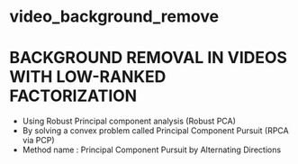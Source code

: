 # video_background_remove

# BACKGROUND REMOVAL IN VIDEOS WITH LOW-RANKED FACTORIZATION #
- Using Robust Principal component analysis (Robust PCA)
- By solving a convex problem called Principal Component Pursuit (RPCA via PCP)
- Method name : Principal Component Pursuit by Alternating Directions

